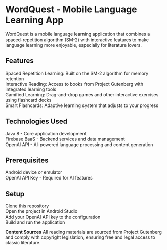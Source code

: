 <h1> WordQuest - Mobile Language Learning App </h1>  
WordQuest is a mobile language learning application that combines a spaced-repetition algorithm (SM-2) with interactive features to make language learning more enjoyable, especially for literature lovers.

<h2> Features </h2>

Spaced Repetition Learning: Built on the SM-2 algorithm for memory retention  
Interactive Reading: Access to books from Project Gutenberg with integrated learning tools  
Gamified Learning: Drag-and-drop games and other interactive exercises using flashcard decks  
Smart Flashcards: Adaptive learning system that adjusts to your progress  

<h2> Technologies Used </h2>

Java 8 - Core application development  
Firebase BaaS - Backend services and data management  
OpenAI API - AI-powered language processing and content generation  

<h2> Prerequisites </h2>

Android device or emulator  
OpenAI API Key - Required for AI features  

<h2> Setup </h2>

Clone this repository  
Open the project in Android Studio  
Add your OpenAI API key to the configuration  
Build and run the application  

 
**Content Sources**
All reading materials are sourced from Project Gutenberg and comply with copyright legislation, ensuring free and legal access to classic literature.
